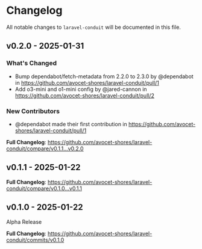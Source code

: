 # Changelog

All notable changes to `laravel-conduit` will be documented in this file.

## v0.2.0 - 2025-01-31

### What's Changed

* Bump dependabot/fetch-metadata from 2.2.0 to 2.3.0 by @dependabot in https://github.com/avocet-shores/laravel-conduit/pull/1
* Add o3-mini and o1-mini config by @jared-cannon in https://github.com/avocet-shores/laravel-conduit/pull/2

### New Contributors

* @dependabot made their first contribution in https://github.com/avocet-shores/laravel-conduit/pull/1

**Full Changelog**: https://github.com/avocet-shores/laravel-conduit/compare/v0.1.1...v0.2.0

## v0.1.1 - 2025-01-22

**Full Changelog**: https://github.com/avocet-shores/laravel-conduit/compare/v0.1.0...v0.1.1

## v0.1.0 - 2025-01-22

Alpha Release

**Full Changelog**: https://github.com/avocet-shores/laravel-conduit/commits/v0.1.0
